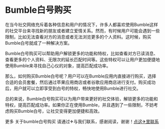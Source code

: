 # Bumble白号购买

在当今社交网络充斥着各种信息和用户的情况下，许多人都喜欢使用Bumble这样的社交平台来寻找新的朋友或者建立爱情关系。然而，有时候用户可能会遇到一些限制，比如无法查看对方的消息或者无法浏览更多的个人资料。这时候，购买Bumble白号就成了一种解决方案。

Bumble白号购买可以帮助用户解锁更多的功能和特权，比如查看对方已读消息、查看更多的个人资料、无限次的延长匹配时间等。这些特权可以让用户更加便捷地使用Bumble来寻找自己心仪的对象，提高匹配成功率。

那么，如何购买Bumble白号呢？用户可以在Bumble应用内直接进行购买，选择合适的会员套餐，然后通过苹果应用商店或者谷歌应用商店进行支付。购买成功后，用户就可以立即享受到白号的特权，畅快地使用Bumble进行社交。

总的来说，Bumble白号购买可以为用户带来更好的社交体验，解锁更多的功能和特权，提高匹配成功率。如果你正在使用Bumble，并且遇到了一些限制，不妨考虑购买Bumble白号，让社交变得更加便捷和高效。

更多 关于bumble白号购买 请通过✈与我们联系，感谢阅读，谢谢！[点这✈里联系](https://a.k02.cc)